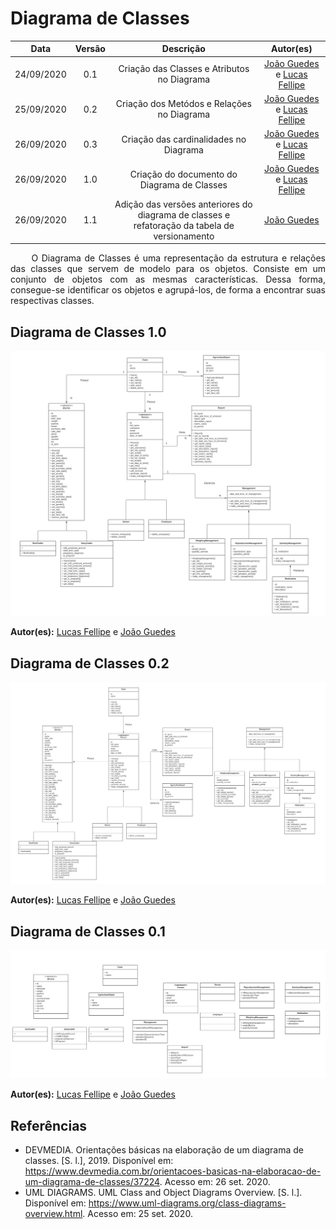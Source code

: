 # Diagrama de Classes

|    Data    | Versão |                Descrição                |                     Autor(es)                     |
| :--------: | :----: | :-------------------------------------: | :-------------------------------------------: |
| 24/09/2020 |  0.1   | Criação das Classes e Atributos no Diagrama | [João Guedes](https://github.com/sudjoao) e [Lucas Fellipe](https://github.com/lucasfcm9) |
| 25/09/2020 |  0.2   | Criação dos Metódos e Relações no Diagrama | [João Guedes](https://github.com/sudjoao) e [Lucas Fellipe](https://github.com/lucasfcm9) |
| 26/09/2020 |  0.3   | Criação das cardinalidades no Diagrama | [João Guedes](https://github.com/sudjoao) e [Lucas Fellipe](https://github.com/lucasfcm9) |
| 26/09/2020 |  1.0   | Criação do documento do Diagrama de Classes | [João Guedes](https://github.com/sudjoao) e [Lucas Fellipe](https://github.com/lucasfcm9) |
| 26/09/2020 |  1.1   | Adição das versões anteriores do diagrama de classes e refatoração da tabela de versionamento | [João Guedes](https://github.com/sudjoao)|

<p align="justify"> &emsp;&emsp; O Diagrama de Classes é uma representação da estrutura e relações das classes que servem de modelo para os objetos. Consiste em um conjunto de objetos com as mesmas características. Dessa forma, consegue-se identificar os objetos e agrupá-los, de forma a encontrar suas respectivas classes.</p>


## Diagrama de Classes 1.0
<img src="docs/Assets/Img/Modeling/ClassDiagram/ClassDiagramV1.png">

**Autor(es):** [Lucas Fellipe](https://github.com/lucasfcm9) e [João Guedes](https://github.com/sudjoao)

## Diagrama de Classes 0.2
<img src="docs/Assets/Img/Modeling/ClassDiagram/ClassDiagramV0.2.png">

**Autor(es):** [Lucas Fellipe](https://github.com/lucasfcm9) e [João Guedes](https://github.com/sudjoao)

## Diagrama de Classes 0.1
<img src="docs/Assets/Img/Modeling/ClassDiagram/ClassDiagramV0.1.png">

**Autor(es):** [Lucas Fellipe](https://github.com/lucasfcm9) e [João Guedes](https://github.com/sudjoao)

## Referências
* DEVMEDIA. Orientações básicas na elaboração de um diagrama de classes. [S. l.], 2019. Disponível em: <https://www.devmedia.com.br/orientacoes-basicas-na-elaboracao-de-um-diagrama-de-classes/37224>. Acesso em: 26 set. 2020.
* UML DIAGRAMS. UML Class and Object Diagrams Overview. [S. l.]. Disponível em: <https://www.uml-diagrams.org/class-diagrams-overview.html>. Acesso em: 25 set. 2020.